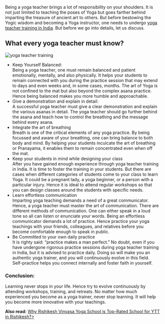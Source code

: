 Being a yoga teacher brings a lot of responsibility on your shoulders. It is not just limited to teaching the poses of Yoga but goes farther behind imparting the treasure of ancient art to others. But before bestowing the Yogic wisdom and becoming a Yoga instructor, one needs to undergo <a href="https://rishikeshvinyasayogaschool.com/yoga-teacher-training-india/"> yoga teacher training in India</a>. But before we go into details, let us discuss.
<p><h2>What every yoga teacher must know?</h2></p>
<img src="https://rishikeshvinyasayogaschool.com/wp-content/uploads/2019/05/Various-Styles-of-Yoga-1170x658.jpg" alt="yoga teacher training">
<ul>
  <li>Keep Yourself Balanced:</li> Being a yoga teacher, one must remain balanced and patient emotionally, mentally, and also physically. It helps your students to remain connected with you during the practice session that may extend to days and even weeks and, in some cases, months. The art of Yoga is not confined to the mat but also beyond the complex asana practice. Hence being balanced makes you more humble and approachable.
 
<li>Give a demonstration and explain in detail:</li> A successful yoga teacher must give a clear demonstration and explain the various asanas in detail. The yoga teacher should go further behind the asana and teach how to control the breathing and the message behind every asana. 
 
<li>Integrate the art of breathing</li> Breath is one of the critical elements of any yoga practice. By being focussed and aware of your breathing, one can bring balance to both body and mind. By helping your students inculcate the art of breathing or Pranayama, it enables them to remain concentrated even when off the mat.
 
<li>Keep your students in mind while designing your class</li> After you have gained enough experience through yoga teacher training in India. It is time to foster the training in your students. But there are cases when different categories of students come to your class to learn Yoga. It could be a pregnant lady, a yoga beginner, or a person with a particular injury. Hence it is ideal to attend regular workshops so that you can design classes around the students with specific needs.
 
<li>Learn effortless communication</li> Imparting yoga teaching demands a need of a great communicator. Hence, a yoga teacher must master the art of communication. There are different methods of communication. One can either speak in a loud tone so all can listen or enunciate your words. Being an effortless communicator demands a lot of practice. Hence practice your yoga teachings with your friends, colleagues, and relatives before you become comfortable enough to speak in public. 
 
<li>Be Committed to your own daily practice</li> It is righty said: “practice makes a man perfect.” No doubt, even if you have undergone rigorous practice sessions during yoga teacher training in India, but it is advised to practice daily. Doing so will make you an authentic yoga trainer, and you will continuously evolve in this field. Self-practice helps you connect internally and foster faith in yourself.</ul>

<h3>Conclusion:</h3> 

<p>Learning never stops in your life. Hence try to evolve continuously by attending workshops, training, and retreats. No matter how much experienced you become as a yoga trainer, never stop learning. It will help you become more innovative with your teachings.</p>

<b>Also read:</b>  <a href="https://www.academia.edu/41117435/Why_Rishikesh_Vinyasa_Yoga_School_is_Top-Rated_School_for_YTT_in_Rishikesh"> Why Rishikesh Vinyasa Yoga School is Top-Rated School for YTT in Rishikesh?></a>
